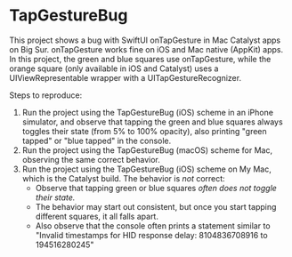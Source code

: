 # TapGestureBug

This project shows a bug with SwiftUI onTapGesture in Mac Catalyst apps on Big Sur. onTapGesture works fine on iOS and Mac native (AppKit) apps. In this project, the green and blue squares use onTapGesture, while the orange square (only available in iOS and Catalyst) uses a UIViewRepresentable wrapper with a UITapGestureRecognizer.

Steps to reproduce:
1. Run the project using the TapGestureBug (iOS) scheme in an iPhone simulator, and observe that tapping the green and blue squares always toggles their state (from 5% to 100% opacity), also printing "green tapped" or "blue tapped" in the console.
2. Run the project using the TapGestureBug (macOS) scheme for Mac, observing the same correct behavior.
3. Run the project using the TapGestureBug (iOS) scheme on My Mac, which is the Catalyst build. The behavior is *not* correct:
    * Observe that tapping green or blue squares *often does not toggle their state.*
    * The behavior may start out consistent, but once you start tapping different squares, it all falls apart.
    * Also observe that the console often prints a statement similar to "Invalid timestamps for HID response delay: 8104836708916 to 194516280245"

